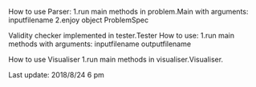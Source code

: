 How to use Parser:
1.run main methods in problem.Main with arguments: inputfilename
2.enjoy object ProblemSpec

Validity checker implemented in tester.Tester
How to use:
1.run main methods with arguments: inputfilename outputfilename

How to use Visualiser
1.run main methods in visualiser.Visualiser.

Last update: 2018/8/24 6 pm